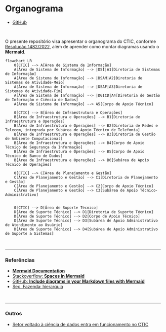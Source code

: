 # Organograma

- [GitHub](https://github.com/my-ctic/organograma)

<br>

O presente repositório visa apresentar o organograma do CTIC, conforme [Resolução 1482/2022](./docs/2022.05.27%20-%20Resolu%C3%A7%C3%A3o%201482.pdf), além de aprender como montar diagramas usando o [**Mermaid**](https://mermaid.js.org/).

```mermaid
flowchart LR
    0[CTIC] --> A[Área de Sistema de Informação]
    A[Área de Sistema de Informação] --> |DSI|A1[Diretoria de Sistemas de Informação]
    A[Área de Sistema de Informação] --> |DSAM|A2[Diretoria de Sistemas de Atividade-Meio]
    A[Área de Sistema de Informação] --> |DSAF|A3[Diretoria de Sistemas de Atividade-Fim]
    A[Área de Sistema de Informação] --> |DGICD|A4[Diretoria de Gestão de Informação e Ciência de Dados]
    A[Área de Sistema de Informação] --> A5[Corpo de Apoio Técnico]

    0[CTIC] --> B[Área de Infraestrutura e Operações]
    B[Área de Infraestrutura e Operações] --> B1[Diretoria de Infraestrutura e Operações]
    B[Área de Infraestrutura e Operações] --> B2[Diretoria de Redes e Telecom, integrada por Subárea de Apoio Técnico de Telefonia]
    B[Área de Infraestrutura e Operações] --> B3[Diretoria de Gestão de Ambiente Computacional]
    B[Área de Infraestrutura e Operações] --> B4[Corpo de Apoio Técnico de Segurança da Informação]
    B[Área de Infraestrutura e Operações] --> B5[Corpo de Apoio Técnico de Banco de Dados]
    B[Área de Infraestrutura e Operações] --> B6[Subárea de Apoio Técnico de Operações]

    0[CTIC] --> C[Área de Planejamento e Gestão]
    C[Área de Planejamento e Gestão] --> C1[Diretoria de Planejamento e Gestão]
    C[Área de Planejamento e Gestão] --> C2[Corpo de Apoio Técnico]
    C[Área de Planejamento e Gestão] --> C3[Subárea de Apoio Técnico-Administrativo]


    0[CTIC] --> D[Área de Suporte Técnico]
    D[Área de Suporte Técnico] --> D1[Diretoria de Suporte Técnico]
    D[Área de Suporte Técnico] --> D2[Corpo de Apoio Técnico]
    D[Área de Suporte Técnico] --> D3[Subárea de Apoio Administrativo de Atendimento ao Usuário]
    D[Área de Suporte Técnico] --> D4[Subárea de Apoio Administrativo de Suporte a Sistemas]
```

<br>

---

### Referências

- [**Mermaid Documentation**](https://mermaid.js.org/intro/)
- [Stackoverflow: **Spaces in Mermaid**](https://stackoverflow.com/questions/54311261/spaces-in-mermaid)
- [GitHub: **Include diagrams in your Markdown files with Mermaid**](https://github.blog/2022-02-14-include-diagrams-markdown-files-mermaid/)
- [Sec. Fazenda: hierarquia](http://www.fazenda.sp.gov.br/ua/hierarquia3.asp?ua1=0093022)

<br>

---

### Outros

- [Setor voltado à ciência de dados entra em funcionamento no CTIC](https://mpsp.mp.br/w/setor-voltado-%C3%A0-ci%C3%AAncia-de-dados-entra-em-funcionamento-no-ctic)
